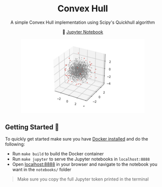 <div align="center">
<h1>Convex Hull</h1>
  <p>A simple Convex Hull implementation using Scipy's Quickhull algorithm</p>
  <p>📓 <a href="https://github.com/juniorxsound/ConvexHull/blob/master/notebooks/Simple%203D%20Convex%20Hull.ipynb">Jupyter Notebook</a></p>
  <img width="400px" src="/samples/convex_cover.png"></img>
</div>

## Getting Started 🚀
To quickly get started make sure you have [Docker installed](https://docs.docker.com/install/linux/docker-ce/ubuntu/) and do the following:
- Run `make build` to build the Docker container
- Run `make jupyter` to serve the Jupyter notebooks in `localhost:8888` 
- Open [localhost:8888](http://localhost:8888) in your browser and navigate to the notebook you want in the `notebooks/` folder
> Make sure you copy the full Jupyter token printed in the terminal
